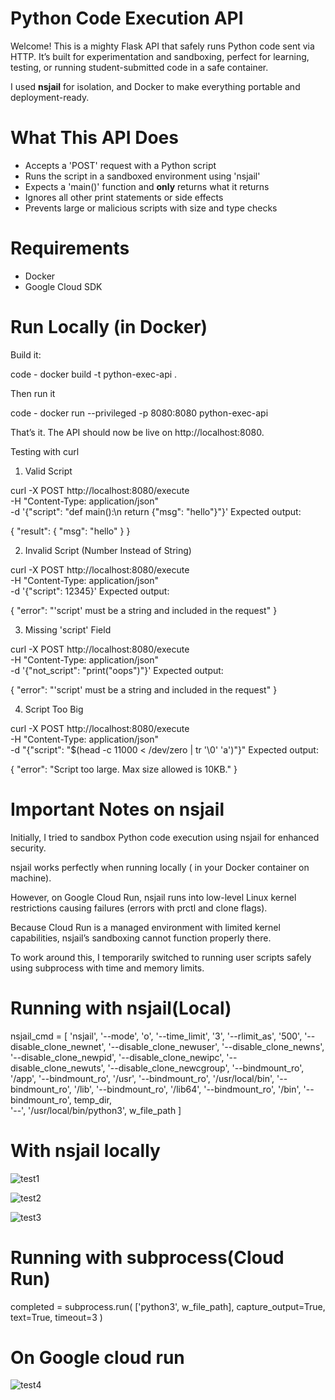 # Python Code Execution API

Welcome!
This is a mighty Flask API that safely runs Python code sent via HTTP. It’s built for experimentation and sandboxing, perfect for learning, testing, or running student-submitted code in a safe container.

I used **nsjail** for isolation, and Docker to make everything portable and deployment-ready.

# What This API Does

- Accepts a 'POST' request with a Python script
- Runs the script in a sandboxed environment using 'nsjail'
- Expects a 'main()' function and **only** returns what it returns
- Ignores all other print statements or side effects
- Prevents large or malicious scripts with size and type checks

# Requirements

- Docker
- Google Cloud SDK


# Run Locally (in Docker)

Build it:


code - docker build -t python-exec-api .

Then run it

code - docker run --privileged -p 8080:8080 python-exec-api


That’s it. The API should now be live on http://localhost:8080.

Testing with curl
1) Valid Script

curl -X POST http://localhost:8080/execute \
  -H "Content-Type: application/json" \
  -d '{"script": "def main():\n return {\"msg\": \"hello\"}"}'
Expected output:

{ "result": { "msg": "hello" } }

2) Invalid Script (Number Instead of String)

curl -X POST http://localhost:8080/execute \
  -H "Content-Type: application/json" \
  -d '{"script": 12345}'
Expected output:

{ "error": "'script' must be a string and included in the request" }

3) Missing 'script' Field

curl -X POST http://localhost:8080/execute \
  -H "Content-Type: application/json" \
  -d '{"not_script": "print(\"oops\")"}'
Expected output:

{ "error": "'script' must be a string and included in the request" }

4) Script Too Big

curl -X POST http://localhost:8080/execute \
  -H "Content-Type: application/json" \
  -d "{\"script\": \"$(head -c 11000 < /dev/zero | tr '\0' 'a')\"}"
Expected output:

{ "error": "Script too large. Max size allowed is 10KB." }



# Important Notes on nsjail
Initially, I tried to sandbox Python code execution using nsjail for enhanced security.

nsjail works perfectly when running locally ( in your Docker container on machine).

However, on Google Cloud Run, nsjail runs into low-level Linux kernel restrictions causing failures (errors with prctl and clone flags).

Because Cloud Run is a managed environment with limited kernel capabilities, nsjail’s sandboxing cannot function properly there.

To work around this, I temporarily switched to running user scripts safely using subprocess with time and memory limits.


# Running with nsjail(Local)
nsjail_cmd = [
    'nsjail',
    '--mode', 'o',
    '--time_limit', '3',
    '--rlimit_as', '500',
    '--disable_clone_newnet',
    '--disable_clone_newuser',
    '--disable_clone_newns',
   '--disable_clone_newpid',
    '--disable_clone_newipc',
    '--disable_clone_newuts',
    '--disable_clone_newcgroup',
   '--bindmount_ro', '/app',
   '--bindmount_ro', '/usr',
    '--bindmount_ro', '/usr/local/bin',
    '--bindmount_ro', '/lib',
   '--bindmount_ro', '/lib64',
   '--bindmount_ro', '/bin',
   '--bindmount_ro', temp_dir,   
   '--', '/usr/local/bin/python3', w_file_path
]


# With nsjail locally
![test1](https://github.com/user-attachments/assets/4900d42c-2bf3-476c-a4b6-866c9c5b6ea4)


![test2](https://github.com/user-attachments/assets/62d9c99c-e447-4673-bfac-3cb135ff0692)


![test3](https://github.com/user-attachments/assets/6cf195b6-7df6-4750-960e-67c34bd83375)


# Running with subprocess(Cloud Run)
 completed = subprocess.run(
            ['python3', w_file_path],
            capture_output=True,
            text=True,
            timeout=3
        )
# On Google cloud run
![test4](https://github.com/user-attachments/assets/f2a1943a-aa91-4a12-9a0c-d35bb84154dc)


